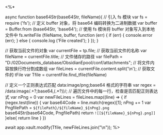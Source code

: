 <%*

async function base64Str(base64Str, fileName){
  // 引入 fs 模块
  var fs = require ('fs');
  // 定义 buffer 对象，将 base64 编码转换为二进制数据
  var buffer = Buffer.from (base64Str, 'base64');
  // 使用 fs 模块将 buffer 对象写入到本地文件中
  fs.writeFile (fileName, buffer, function (err) {
    if (err) {
      console.error (err);
    } else {
      console.log ('File created');
    }
  });
}

// 获取当前文件的对象
var currentFile = tp.file;
// 获取当前文件的名称
var fileName = currentFile.title;
// 文件储存的路径
var filePath = "D:/02Documents_database/ObsidianEpool/conf/attachments";
// 将文件内容按换行符分割成数组
var fileLines = currentFile.content.split('\n');
// 获取文件的 tFile
var Tfile = currentFile.find_tfile(fileName)

// 定义一个正则表达式匹配 data:image/png;base64 格式的字符串
var regex = /data:image\/.+?;base64,(.*?)\)/;
// 遍历文件中的每一行，检查是否匹配正则表达式
var nPng = 0
var newFileLines = fileLines.map((line) => {
  if (regex.test(line)) {
    var base64Code = line.match(regex)[1];
    nPng += 1
    var PngfilePath = `${filePath}/${fileName}_${nPng}.png`
    base64Str(base64Code, PngfilePath)
    return `![[${fileName}_${nPng}.png]]`
  }else{
	return line
  }
})

await app.vault.modify(Tfile, newFileLines.join("\n"));
%>
